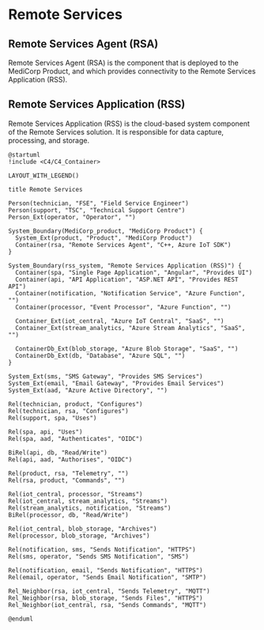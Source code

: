 # Remote Services

## Remote Services Agent (RSA)
Remote Services Agent (RSA) is the component that is deployed to the MediCorp Product, and which provides connectivity to the Remote Services Application (RSS).
 
## Remote Services Application (RSS)
Remote Services Application (RSS) is the cloud-based system component of the Remote Services solution.  It is responsible for data capture, processing, and storage.


```plantuml
@startuml
!include <C4/C4_Container>

LAYOUT_WITH_LEGEND()

title Remote Services

Person(technician, "FSE", "Field Service Engineer")
Person(support, "TSC", "Technical Support Centre")
Person_Ext(operator, "Operator", "")

System_Boundary(MediCorp_product, "MediCorp Product") {
  System_Ext(product, "Product", "MediCorp Product")
  Container(rsa, "Remote Services Agent", "C++, Azure IoT SDK")
}

System_Boundary(rss_system, "Remote Services Application (RSS)") {
  Container(spa, "Single Page Application", "Angular", "Provides UI")
  Container(api, "API Application", "ASP.NET API", "Provides REST API")
  Container(notification, "Notification Service", "Azure Function", "")
  Container(processor, "Event Processor", "Azure Function", "")

  Container_Ext(iot_central, "Azure IoT Central", "SaaS", "")
  Container_Ext(stream_analytics, "Azure Stream Analytics", "SaaS", "")
  
  ContainerDb_Ext(blob_storage, "Azure Blob Storage", "SaaS", "")
  ContainerDb_Ext(db, "Database", "Azure SQL", "")
}

System_Ext(sms, "SMS Gateway", "Provides SMS Services")
System_Ext(email, "Email Gateway", "Provides Email Services")
System_Ext(aad, "Azure Active Directory", "")

Rel(technician, product, "Configures")
Rel(technician, rsa, "Configures")
Rel(support, spa, "Uses")

Rel(spa, api, "Uses")
Rel(spa, aad, "Authenticates", "OIDC")

BiRel(api, db, "Read/Write")
Rel(api, aad, "Authorises", "OIDC")

Rel(product, rsa, "Telemetry", "")
Rel(rsa, product, "Commands", "")

Rel(iot_central, processor, "Streams")
Rel(iot_central, stream_analytics, "Streams")
Rel(stream_analytics, notification, "Streams")
BiRel(processor, db, "Read/Write")

Rel(iot_central, blob_storage, "Archives")
Rel(processor, blob_storage, "Archives")

Rel(notification, sms, "Sends Notification", "HTTPS")
Rel(sms, operator, "Sends SMS Notification", "SMS")

Rel(notification, email, "Sends Notification", "HTTPS")
Rel(email, operator, "Sends Email Notification", "SMTP")

Rel_Neighbor(rsa, iot_central, "Sends Telemetry", "MQTT")
Rel_Neighbor(rsa, blob_storage, "Sends Files", "HTTPS")
Rel_Neighbor(iot_central, rsa, "Sends Commands", "MQTT")

@enduml
```
